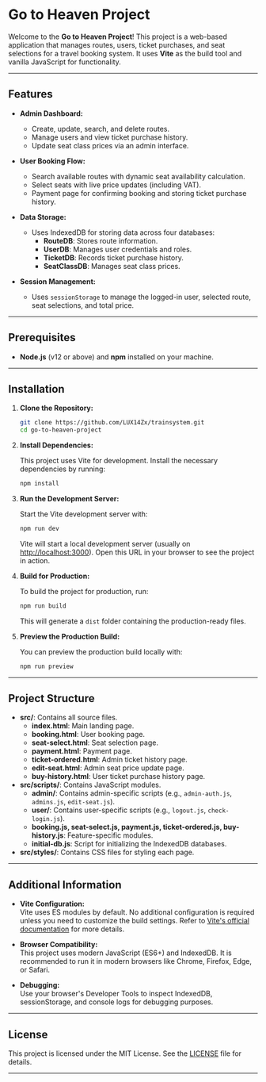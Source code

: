 # Go to Heaven Project

Welcome to the **Go to Heaven Project**! This project is a web-based application that manages routes, users, ticket purchases, and seat selections for a travel booking system. It uses **Vite** as the build tool and vanilla JavaScript for functionality.

---

## Features

- **Admin Dashboard:**  
  - Create, update, search, and delete routes.  
  - Manage users and view ticket purchase history.  
  - Update seat class prices via an admin interface.
  
- **User Booking Flow:**  
  - Search available routes with dynamic seat availability calculation.  
  - Select seats with live price updates (including VAT).  
  - Payment page for confirming booking and storing ticket purchase history.
  
- **Data Storage:**  
  - Uses IndexedDB for storing data across four databases:  
    - **RouteDB**: Stores route information.  
    - **UserDB**: Manages user credentials and roles.  
    - **TicketDB**: Records ticket purchase history.  
    - **SeatClassDB**: Manages seat class prices.
    
- **Session Management:**  
  - Uses `sessionStorage` to manage the logged-in user, selected route, seat selections, and total price.

---

## Prerequisites

- **Node.js** (v12 or above) and **npm** installed on your machine.

---

## Installation

1. **Clone the Repository:**

   ```bash
   git clone https://github.com/LUX14Zx/trainsystem.git
   cd go-to-heaven-project
   ```

2. **Install Dependencies:**

   This project uses Vite for development. Install the necessary dependencies by running:

   ```bash
   npm install
   ```

3. **Run the Development Server:**

   Start the Vite development server with:

   ```bash
   npm run dev
   ```

   Vite will start a local development server (usually on [http://localhost:3000](http://localhost:3000)). Open this URL in your browser to see the project in action.

4. **Build for Production:**

   To build the project for production, run:

   ```bash
   npm run build
   ```

   This will generate a `dist` folder containing the production-ready files.

5. **Preview the Production Build:**

   You can preview the production build locally with:

   ```bash
   npm run preview
   ```

---

## Project Structure

- **src/**: Contains all source files.
  - **index.html**: Main landing page.
  - **booking.html**: User booking page.
  - **seat-select.html**: Seat selection page.
  - **payment.html**: Payment page.
  - **ticket-ordered.html**: Admin ticket history page.
  - **edit-seat.html**: Admin seat price update page.
  - **buy-history.html**: User ticket purchase history page.
- **src/scripts/**: Contains JavaScript modules.
  - **admin/**: Contains admin-specific scripts (e.g., `admin-auth.js`, `admins.js`, `edit-seat.js`).
  - **user/**: Contains user-specific scripts (e.g., `logout.js`, `check-login.js`).
  - **booking.js, seat-select.js, payment.js, ticket-ordered.js, buy-history.js**: Feature-specific modules.
  - **initial-db.js**: Script for initializing the IndexedDB databases.
- **src/styles/**: Contains CSS files for styling each page.

---

## Additional Information

- **Vite Configuration:**  
  Vite uses ES modules by default. No additional configuration is required unless you need to customize the build settings. Refer to [Vite's official documentation](https://vitejs.dev/config/) for more details.

- **Browser Compatibility:**  
  This project uses modern JavaScript (ES6+) and IndexedDB. It is recommended to run it in modern browsers like Chrome, Firefox, Edge, or Safari.

- **Debugging:**  
  Use your browser's Developer Tools to inspect IndexedDB, sessionStorage, and console logs for debugging purposes.

---

## License

This project is licensed under the MIT License. See the [LICENSE](LICENSE) file for details.

---
